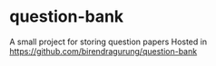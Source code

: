 # question-bank
A small project for storing question papers
Hosted in https://github.com/birendragurung/question-bank
